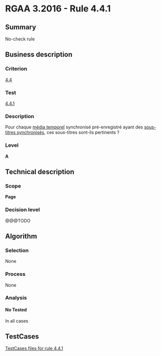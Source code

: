 # RGAA 3.2016 - Rule 4.4.1

## Summary
No-check rule


## Business description

### Criterion
[4.4](http://references.modernisation.gouv.fr/rgaa-accessibilite/criteres.html#crit-4-4)

### Test
[4.4.1](http://references.modernisation.gouv.fr/rgaa-accessibilite/criteres.html#test-4-4-1)

### Description
<div lang="fr">Pour chaque <a href="http://references.modernisation.gouv.fr/rgaa-accessibilite/glossaire.html#mdia-temporel-type-son-vido-et-synchronis">m&#xE9;dia temporel</a> synchronis&#xE9; pr&#xE9;-enregistr&#xE9; ayant des <a href="http://references.modernisation.gouv.fr/rgaa-accessibilite/glossaire.html#soustitres-synchroniss-objet-multimdia">sous-titres synchronis&#xE9;s</a>, ces sous-titres sont-ils pertinents&nbsp;?</div>

### Level
**A**


## Technical description

### Scope
**Page**

### Decision level
@@@TODO


## Algorithm

### Selection
None

### Process
None

### Analysis

#### No Tested
In all cases


##  TestCases

[TestCases files for rule 4.4.1](https://github.com/Asqatasun/Asqatasun/tree/RGAA_3.2016/rules/rules-rgaa3.2016/src/test/resources/testcases/rgaa32016/Rgaa32016Rule040401/)


